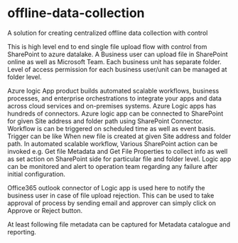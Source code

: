 # offline-data-collection
A solution for creating centralized offline data collection with control

This is high level end to end single file upload flow with control from SharePoint to azure datalake.
A Business user can upload file in SharePoint online as well as Microsoft Team. Each business unit has separate folder. Level of access permission for each business user/unit can be managed at folder level.

Azure logic App product builds automated scalable workflows, business processes, and enterprise orchestrations to integrate your apps and data across cloud services and on-premises systems. Azure Logic apps has hundreds of connectors. Azure logic app can be connected to SharePoint for given Site address and folder path using SharePoint Connector. Workflow is can be triggered on scheduled time as well as event basis. Trigger can be like When new file is created at given Site address and folder path. In automated scalable workflow, Various SharePoint action can be invoked e.g. Get file Metadata and Get File Properties to collect info as well as set action on SharePoint side for particular file and folder level. Logic app can be monitored and alert to operation team regarding any failure after initial configuration.

Office365 outlook connector of Logic app is used here to notify the business user in case of file upload rejection. This can be used to take approval of process by sending email and approver can simply click on Approve or Reject button.

At least following file metadata can be captured for Metadata catalogue and reporting.



